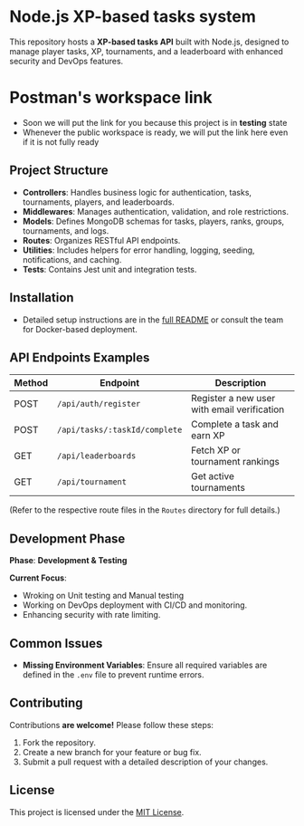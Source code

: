 # Node.js XP-based tasks system

This repository hosts a **XP-based tasks API** built with Node.js, designed to manage player tasks, XP, tournaments, and a leaderboard with enhanced security and DevOps features.

# Postman's workspace link
- Soon we will put the link for you because this project is in **testing** state
- Whenever the public workspace is ready, we will put the link here even if it is not fully ready

## Project Structure

- **Controllers**: Handles business logic for authentication, tasks, tournaments, players, and leaderboards.
- **Middlewares**: Manages authentication, validation, and role restrictions.
- **Models**: Defines MongoDB schemas for tasks, players, ranks, groups, tournaments, and logs.
- **Routes**: Organizes RESTful API endpoints.
- **Utilities**: Includes helpers for error handling, logging, seeding, notifications, and caching.
- **Tests**: Contains Jest unit and integration tests.

## Installation
- Detailed setup instructions are in the [full README](README_full.md) or consult the team for Docker-based deployment.

## API Endpoints Examples

| Method | Endpoint                | Description                        |
|--------|-------------------------|------------------------------------|
| POST   | `/api/auth/register`    | Register a new user with email verification |
| POST   | `/api/tasks/:taskId/complete` | Complete a task and earn XP |
| GET    | `/api/leaderboards`     | Fetch XP or tournament rankings   |
| GET    | `/api/tournament`       | Get active tournaments            |

(Refer to the respective route files in the `Routes` directory for full details.)

## Development Phase

**Phase**: **Development & Testing**

**Current Focus**:
- Wroking on Unit testing and Manual testing
- Working on DevOps deployment with CI/CD and monitoring.
- Enhancing security with rate limiting.

## Common Issues

- **Missing Environment Variables**: Ensure all required variables are defined in the `.env` file to prevent runtime errors.

## Contributing

Contributions **are welcome!** Please follow these steps:
1. Fork the repository.
2. Create a new branch for your feature or bug fix.
3. Submit a pull request with a detailed description of your changes.

## License

This project is licensed under the [MIT License](LICENSE).
